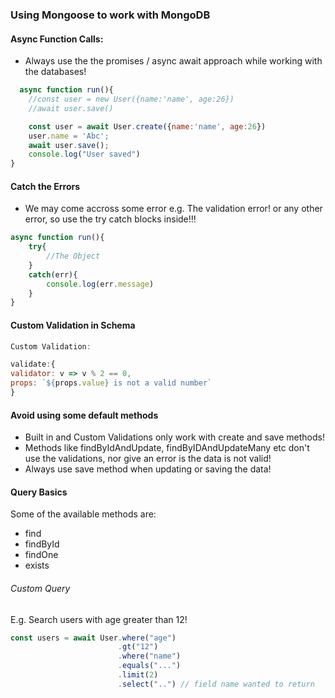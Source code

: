 
### Using Mongoose to work with MongoDB 


#### Async Function Calls:
- Always use the the promises / async await approach while working with the databases!
  
```js
  async function run(){
    //const user = new User({name:'name', age:26})
    //await user.save()

    const user = await User.create({name:'name', age:26})
    user.name = 'Abc';
    await user.save();
    console.log("User saved")
}
```
#### Catch the Errors
- We may come accross some error e.g. The validation error! or any other error, so use the try catch blocks inside!!!
  
```js
async function run(){
    try{
        //The Object
    }
    catch(err){
        console.log(err.message)
    }
}
```
#### Custom Validation in Schema

```js
Custom Validation:

validate:{
validator: v => v % 2 == 0,
props: `${props.value} is not a valid number`
}
```


#### Avoid using some default methods
- Built in and Custom Validations only work with create and save methods!
- Methods like findByIdAndUpdate, findByIDAndUpdateMany etc don't use the validations, nor give an error is the data is not valid!
- Always use save method when updating or saving the data!


#### Query Basics
Some of the available methods are:

- find
- findById
- findOne
- exists

###### Custom Query
E.g. Search users with age greater than 12!
```js
const users = await User.where("age")
                        .gt("12")
                        .where("name")
                        .equals("...")
                        .limit(2)
                        .select("..") // field name wanted to return
```